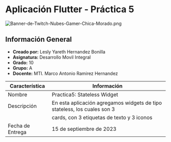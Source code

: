 # Aplicación Flutter - Práctica 5

![Banner-de-Twitch-Nubes-Gamer-Chica-Morado.png](https://i.postimg.cc/15q3LFXF/Banner-de-Twitch-Nubes-Gamer-Chica-Morado.png)

## Información General

- **Creado por:** Lesly Yareth Hernandez Bonilla
- **Asignatura:** Desarrollo Movil Integral
- **Grado:** 10
- **Grupo:** A
- **Docente:** MTI. Marco Antonio Ramirez Hernandez


| Característica         | Información                                                              |
|------------------------|--------------------------------------------------------------------------|
| Nombre                 | Practica5: Stateless Widget                                              |
| Descripción            | En esta aplicación agregamos widgets de tipo stateless, los cuales son 3 |
|                        |   cards, con 3 etiquetas de texto y 3 iconos                             |  
| Fecha de Entrega       | 15 de septiembre de 2023                                                 |

